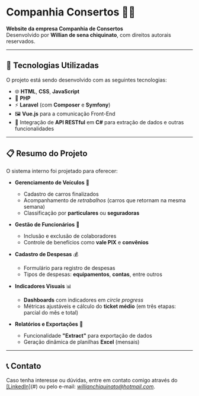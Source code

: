 # Companhia Consertos 🚗🔧

**Website da empresa Companhia de Consertos**  
Desenvolvido por **Willian de sena chiquinato**, com direitos autorais reservados.

---

## 🚀 Tecnologias Utilizadas

O projeto está sendo desenvolvido com as seguintes tecnologias:

- 🌐 **HTML**, **CSS**, **JavaScript**  
- 🐘 **PHP**  
- ⚡ **Laravel** (com **Composer** e **Symfony**)  
- 🖼️ **Vue.js** para a comunicação Front-End  
- 🔗 Integração de **API RESTful** em **C#** para extração de dados e outras funcionalidades  

---

## 📋 Resumo do Projeto

O sistema interno foi projetado para oferecer:

- **Gerenciamento de Veículos** 🚙  
  - Cadastro de carros finalizados  
  - Acompanhamento de *retrabalhos* (carros que retornam na mesma semana)  
  - Classificação por **particulares** ou **seguradoras**  

- **Gestão de Funcionários** 👥  
  - Inclusão e exclusão de colaboradores  
  - Controle de benefícios como **vale PIX** e **convênios**  

- **Cadastro de Despesas** 💰  
  - Formulário para registro de despesas  
  - Tipos de despesas: **equipamentos**, **contas**, entre outros  

- **Indicadores Visuais** 📊  
  - **Dashboards** com indicadores em *circle progress*  
  - Métricas ajustáveis e cálculo do **ticket médio** (em três etapas: parcial do mês e total)  

- **Relatórios e Exportações** 📁  
  - Funcionalidade **"Extract"** para exportação de dados  
  - Geração dinâmica de planilhas **Excel** (mensais)  

---

## 📞 Contato

Caso tenha interesse ou dúvidas, entre em contato comigo através do [\[LinkedIn\]](https://www.linkedin.com/in/willian-de-sena-chiquinato-97b857260/)(#) ou pelo e-mail: *willianchiquinato@hotmail.com*.

